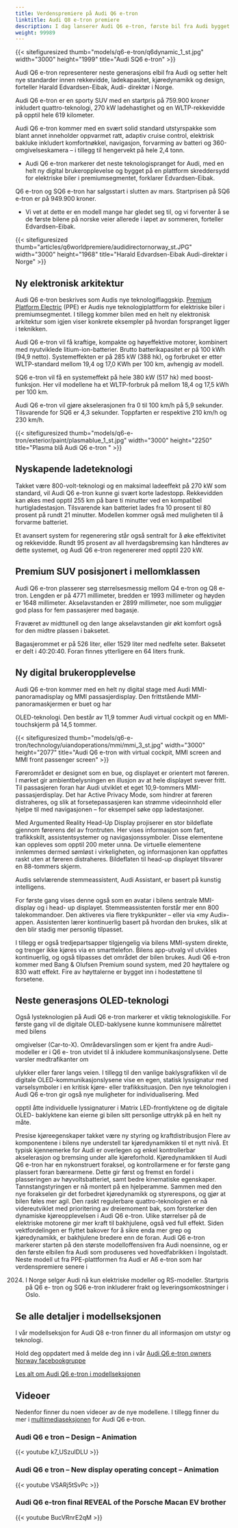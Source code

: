 ```yaml
---
title: Verdenspremiere på Audi Q6 e-tron
linktitle: Audi Q8 e-tron premiere
description: I dag lanserer Audi Q6 e-tron, første bil fra Audi bygget på en plattform utelukkende for elektriske biler i premiumsegmentet.
weight: 99989
---
```

<!-- markdownlint-disable MD033 -->



{{< sitefiguresized thumb="models/q6-e-tron/q6dynamic_1_st.jpg" width="3000" height="1999" title="Audi SQ6 e-tron" >}}

Audi Q6 e-tron representerer neste generasjons elbil fra Audi og setter helt nye standarder innen rekkevidde, ladekapasitet, kjøredynamikk og design, forteller Harald Edvardsen-Eibak, Audi-
direktør i Norge.

Audi Q6 e-tron er en sporty SUV med en startpris på 759.900 kroner inkludert quattro-teknologi, 270 kW ladehastighet og en WLTP-rekkevidde på opptil hele 619 kilometer.

Audi Q6 e-tron kommer med en svært solid standard utstyrspakke som blant annet inneholder oppvarmet ratt, adaptiv cruise control, elektrisk bakluke inkludert
komfortnøkkel, navigasjon, forvarming av batteri og 360-omgivelseskamera – i tillegg til hengervekt på hele 2,4 tonn.

- Audi Q6 e-tron markerer det neste teknologispranget for Audi, med en helt ny digital
brukeropplevelse og bygget på en plattform skreddersydd for elektriske biler i
premiumsegmentet, forklarer Edvardsen-Eibak.

Q6 e-tron og SQ6 e-tron har salgsstart i slutten av mars. Startprisen på SQ6 e-tron er på 949.900 kroner.

- Vi vet at dette er en modell mange har gledet seg til, og vi forventer å se de første
bilene på norske veier allerede i løpet av sommeren, forteller Edvardsen-Eibak.

{{< sitefiguresized thumb="articles/q6worldpremiere/audidirectornorway_st.JPG" width="3000" height="1968" title="Harald Edvardsen-Eibak Audi-direktør i Norge" >}}

## Ny elektronisk arkitektur

Audi Q6 e-tron beskrives som Audis nye teknologiflaggskip. [Premium Platform Electric](../../technology/bev-platforms/ppe/)
(PPE) er Audis nye teknologiplattform for elektriske biler i premiumsegmentet. I tillegg
kommer bilen med en helt ny elektronisk arkitektur som igjen viser konkrete eksempler
på hvordan forspranget ligger i teknikken.

Audi Q6 e-tron vil få kraftige, kompakte og høyeffektive motorer, kombinert med
nyutviklede litium-ion-batterier. Brutto batterikapasitet er på 100 kWh (94,9 netto).
Systemeffekten er på 285 kW (388 hk), og forbruket er etter WLTP-standard mellom
19,4 og 17,0 KWh per 100 km, avhengig av modell.

SQ6 e-tron vil få en systemeffekt på hele 380 kW (517 hk) med boost-funksjon. Her vil
modellene ha et WLTP-forbruk på mellom 18,4 og 17,5 kWh per 100 km.

Audi Q6 e-tron vil gjøre akselerasjonen fra 0 til 100 km/h på 5,9 sekunder. Tilsvarende
for SQ6 er 4,3 sekunder. Toppfarten er respektive 210 km/h og 230 km/h.

{{< sitefiguresized thumb="models/q6-e-tron/exterior/paint/plasmablue_1_st.jpg" width="3000" height="2250" title="Plasma blå Audi Q6 e-tron " >}}


## Nyskapende ladeteknologi

Takket være 800-volt-teknologi og en maksimal ladeeffekt på 270 kW som standard, vil
Audi Q6 e-tron kunne gi svært korte ladestopp. Rekkevidden kan økes med opptil 255
km på bare ti minutter ved en kompatibel hurtigladestasjon. Tilsvarende kan batteriet
lades fra 10 prosent til 80 prosent på rundt 21 minutter. Modellen kommer også med
muligheten til å forvarme batteriet.

Et avansert system for regenerering står også sentralt for å øke effektivitet og
rekkevidde. Rundt 95 prosent av all hverdagsbremsing kan håndteres av dette
systemet, og Audi Q6 e-tron regenererer med opptil 220 kW.

## Premium SUV posisjonert i mellomklassen

Audi Q6 e-tron plasserer seg størrelsesmessig mellom Q4 e-tron og Q8 e-tron. Lengden
er på 4771 millimeter, bredden er 1993 millimeter og høyden er 1648 millimeter.
Akselavstanden er 2899 millimeter, noe som muliggjør god plass for fem passasjerer
med bagasje.

Fraværet av midttunell og den lange akselavstanden gir økt komfort også for den
midtre plassen i baksetet.

Bagasjerommet er på 526 liter, eller 1529 liter med nedfelte seter. Baksetet er delt i
40:20:40. Foran finnes ytterligere en 64 liters frunk.

## Ny digital brukeropplevelse

Audi Q6 e-tron kommer med en helt ny digital stage med Audi MMI-panoramadisplay
og MMI passasjerdisplay. Den frittstående MMI-panoramaskjermen er buet og har

OLED-teknologi. Den består av 11,9 tommer Audi virtual cockpit og en MMI-
touchskjerm på 14,5 tommer.

{{< sitefiguresized thumb="models/q6-e-tron/technology/uiandoperations/mmi/mmi_3_st.jpg" width="3000" height="2077" title="Audi Q6 e-tron with virtual cockpit, MMI screen and MMI front passenger screen" >}}

Førerområdet er designet som en bue, og displayet er orientert mot føreren. I mørket
gir ambientbelysningen en illusjon av at hele displayet svever fritt.
Til passasjeren foran har Audi utviklet et eget 10,9-tommers MMI-passasjerdisplay. Det
har Active Privacy Mode, som hindrer at føreren distraheres, og slik at
forsetepassasjeren kan strømme videoinnhold eller hjelpe til med navigasjonen – for
eksempel søke opp ladestasjoner.

Med Argumented Reality Head-Up Display projiserer en stor bildeflate gjennom førerens
del av frontruten. Her vises informasjon som fart, trafikkskilt, assistentsystemer og
navigasjonssymboler. Disse elementene kan oppleves som opptil 200 meter unna. De
virtuelle elementene innlemmes dermed sømløst i virkeligheten, og informasjonen kan
oppfattes raskt uten at føreren distraheres. Bildeflaten til head-up displayet tilsvarer en
88-tommers skjerm.

Audis selvlærende stemmeassistent, Audi Assistant, er basert på kunstig intelligens.

For første gang vises denne også som en avatar i bilens sentrale MMI-display og i head-
up displayet. Stemmeassistenten forstår mer enn 800 talekommandoer. Den aktiveres via flere trykkpunkter – eller via «my Audi»-appen. Assistenten lærer kontinuerlig
basert på hvordan den brukes, slik at den blir stadig mer personlig tilpasset.

I tillegg er også tredjepartsapper tilgjengelig via bilens MMI-system direkte, og trenger
ikke kjøres via en smarttelefon. Bilens app-utvalg vil utvikles kontinuerlig, og også
tilpasses det området der bilen brukes.
Audi Q6 e-tron kommer med Bang & Olufsen Premium sound system, med 20
høyttalere og 830 watt effekt. Fire av høyttalerne er bygget inn i hodestøttene til
forsetene.

## Neste generasjons OLED-teknologi

Også lysteknologien på Audi Q6 e-tron markerer et viktig teknologiskille. For første
gang vil de digitale OLED-baklysene kunne kommunisere målrettet med bilens

omgivelser (Car-to-X). Områdevarslingen som er kjent fra andre Audi-modeller er i Q6 e-
tron utvidet til å inkludere kommunikasjonslysene. Dette varsler medtrafikanter om

ulykker eller farer langs veien. I tillegg til den vanlige baklysgrafikken vil de digitale
OLED-kommunikasjonslysene vise en egen, statisk lyssignatur med varselsymboler i en
kritisk kjøre- eller trafikksituasjon.
Den nye teknologien i Audi Q6 e-tron gir også nye muligheter for individualisering. Med

opptil åtte individuelle lyssignaturer i Matrix LED-frontlyktene og de digitale OLED-
baklyktene kan eierne gi bilen sitt personlige uttrykk på en helt ny måte.

Presise kjøreegenskaper takket være ny styring og kraftdistribusjon
Flere av komponentene i bilens nye understell tar kjøredynamikken til et nytt nivå. Et
typisk kjennemerke for Audi er overlegen og enkel kontrollerbar akselerasjon og
bremsing under alle kjøreforhold. Kjøredynamikken til Audi Q6 e-tron har en
nykonstruert foraksel, og kontrollarmene er for første gang plassert foran bærearmene.
Dette gir først og fremst en fordel i plasseringen av høyvoltsbatteriet, samt bedre
kinematiske egenskaper.
Tannstangstyringen er nå montert på en hjelperamme. Sammen med den nye
forakselen gir det forbedret kjøredynamikk og styrerespons, og gjør at bilen føles mer
agil.
Den raskt regulerbare quattro-teknologien er nå videreutviklet med prioritering av
dreiemoment bak, som forsterker den dynamiske kjøreopplevelsen i Audi Q6 e-tron.
Ulike størrelser på de elektriske motorene gir mer kraft til bakhjulene, også ved full
effekt. Siden vektfordelingen er flyttet bakover for å sikre enda mer grep og
kjøredynamikk, er bakhjulene bredere enn de foran.
Audi Q6 e-tron markerer starten på den største modelloffensiven fra Audi noensinne, og
er den første elbilen fra Audi som produseres ved hovedfabrikken i Ingolstadt. Neste
modell ut fra PPE-plattformen fra Audi er A6 e-tron som har verdenspremiere senere i

2024. I Norge selger Audi nå kun elektriske modeller og RS-modeller. Startpris på Q6 e-
tron og SQ6 e-tron inkluderer frakt og leveringsomkostninger i Oslo.



## Se alle detaljer i modellseksjonen

I vår modellseksjon for Audi Q8 e-tron finner du all informasjon om utstyr og teknologi.

Hold deg oppdatert med å melde deg inn i vår [Audi Q6 e-tron owners Norway facebookgruppe](https://www.facebook.com/groups/301614688594314)

[Les alt om Audi Q6 e-tron i modellseksjonen](../../models/q6-e-tron/)


## Videoer

Nedenfor finner du noen videoer av de nye modellene. I tillegg finner du mer i [multimediaseksjonen](../../models/q6-e-tron/multimedia) for Audi Q6 e-tron.

### Audi Q6 e tron – Design – Animation

{{< youtube k7_USzuIDLU >}}

### Audi Q6 e tron – New display operating concept – Animation

{{< youtube VSARj5tSvPc >}}

### Audi Q6 e-tron final REVEAL of the Porsche Macan EV brother

{{< youtube BucVRnrE2qM >}}


